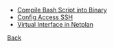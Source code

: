 - [Compile Bash Script into Binary](bashcompile/)
- [Config Access SSH](sshconfig/)
- [Virtual Interface in Netplan](viriface/)


[Back](../0list/)
